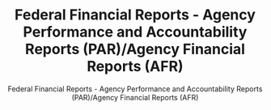 ---
layout: resources-landing
title: "Federal Financial Reports - Agency Performance and Accountability Reports (PAR)/Agency Financial Reports (AFR)"
subtitle: "Federal Financial Reports - Agency Performance and Accountability Reports (PAR)/Agency Financial Reports (AFR)"
external_link: https://fasab.gov/resources/federal-financial-reports/
filters: payment-integrity cfoc website federal-agency archived
fiscal_year:
---